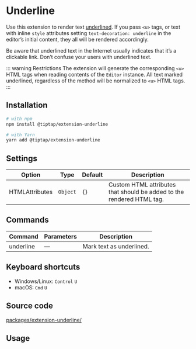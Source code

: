 # Underline
Use this extension to render text <u>underlined</u>. If you pass `<u>` tags, or text with inline `style` attributes setting `text-decoration: underline` in the editor’s initial content, they all will be rendered accordingly.

Be aware that underlined text in the Internet usually indicates that it’s a clickable link. Don’t confuse your users with underlined text.

::: warning Restrictions
The extension will generate the corresponding `<u>` HTML tags when reading contents of the `Editor` instance. All text marked underlined, regardless of the method will be normalized to `<u>` HTML tags.
:::

## Installation
```bash
# with npm
npm install @tiptap/extension-underline

# with Yarn
yarn add @tiptap/extension-underline
```

## Settings
| Option         | Type     | Default | Description                                                           |
| -------------- | -------- | ------- | --------------------------------------------------------------------- |
| HTMLAttributes | `Object` | `{}`    | Custom HTML attributes that should be added to the rendered HTML tag. |

## Commands
| Command   | Parameters | Description              |
| --------- | ---------- | ------------------------ |
| underline | —          | Mark text as underlined. |

## Keyboard shortcuts
* Windows/Linux: `Control`&nbsp;`U`
* macOS: `Cmd`&nbsp;`U`

## Source code
[packages/extension-underline/](https://github.com/ueberdosis/tiptap-next/blob/main/packages/extension-underline/)

## Usage
<demo name="Marks/Underline" highlight="3-5,17,36" />
